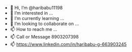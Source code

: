 - 👋 Hi, I’m @haribabu11198
- 👀 I’m interested in ...
- 🌱 I’m currently learning ...
- 💞️ I’m looking to collaborate on ...
- 📫 How to reach me ...
- 📫 Call or Message 8903207398
- 📫 https://www.linkedin.com/in/haribabu-g-663903245

<!---
haribabu11198/haribabu11198 is a ✨ special ✨ repository because its `README.md` (this file) appears on your GitHub profile.
You can click the Preview link to take a look at your changes.
--->
